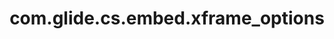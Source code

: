 ---
weight: 632
layout: page
title: com.glide.cs.embed.xframe_options
description: ""
value: "sameorigin"
---